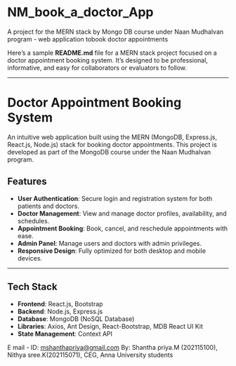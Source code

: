 # NM_book_a_doctor_App
A project for the MERN stack by Mongo DB course under Naan Mudhalvan program - web application tobook doctor appointments

Here’s a sample **README.md** file for a MERN stack project focused on a doctor appointment booking system. It’s designed to be professional, informative, and easy for collaborators or evaluators to follow.

---

# Doctor Appointment Booking System  

An intuitive web application built using the MERN (MongoDB, Express.js, React.js, Node.js) stack for booking doctor appointments. This project is developed as part of the MongoDB course under the Naan Mudhalvan program.  

## Features  

- **User Authentication**: Secure login and registration system for both patients and doctors.  
- **Doctor Management**: View and manage doctor profiles, availability, and schedules.  
- **Appointment Booking**: Book, cancel, and reschedule appointments with ease.  
- **Admin Panel**: Manage users and doctors with admin privileges.  
- **Responsive Design**: Fully optimized for both desktop and mobile devices.  

---

## Tech Stack  

- **Frontend**: React.js, Bootstrap  
- **Backend**: Node.js, Express.js  
- **Database**: MongoDB (NoSQL Database)  
- **Libraries**: Axios, Ant Design, React-Bootstrap, MDB React UI Kit  
- **State Management**: Context API  

E mail - ID: mshanthapriya@gmail.com
By: Shantha priya.M (202115100), Nithya sree.K(202115071), CEG, Anna University students
